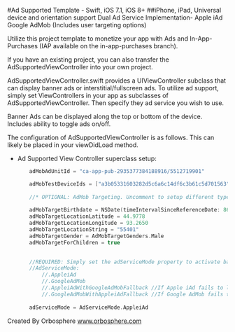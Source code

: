#Ad Supported Template - Swift, iOS 7.1, iOS 8+
##iPhone, iPad, Universal device and orientation support
Dual Ad Service Implementation- 
Apple iAd
Google AdMob (Includes user targeting options)

Utilize this project template to monetize your app with Ads and In-App-Purchases (IAP available on the in-app-purchases branch).


If you have an existing project, you can also transfer the AdSupportedViewController into your own project. 

AdSupportedViewController.swift provides a UIViewController subclass that can display banner ads or interstitial/fullscreen ads. 
To utilize ad support, simply set ViewControllers in your app as subclasses of AdSupportedViewController. Then specify they ad service you wish to use. 

Banner Ads can be displayed along the top or bottom of the device. Includes ability to toggle ads on/off.

The configuration of AdSupportedViewController is as follows. This can likely be placed in your viewDidLoad method. 

 * Ad Supported View Controller superclass setup: 
 ```Swift
        adMobAdUnitId = "ca-app-pub-2935377384188916/5512719901"
 
        adMobTestDeviceIds = ["a3b05331603282d5c6a6c14df6c3b61c5d701563", "4a41294bc411c886e257f8e32c1d77a8d469c8e5"]
        
        //* OPTIONAL: AdMob Targeting. Uncomment to setup different types of targeting. Applies to Google AdMob adds only.
        
        adMobTargetBirthdate = NSDate(timeIntervalSinceReferenceDate: 86400)
        adMobTargetLocationLatitude = 44.9778
        adMobTargetLocationLongitude = 93.2650
        adMobTargetLocationString = "55401"
        adMobTargetGender = AdMobTargetGenders.Male
        adMobTargetForChildren = true
        

        //REQUIRED: Simply set the adServiceMode property to activate banner ads
        //AdServiceMode:
            //.AppleiAd
            //.GoogleAdMob
            //.AppleiAdWithGoogleAdMobFallback //If Apple iAd fails to load, Google AdMob service will be loaded instead
            //.GoogleAdMobWithAppleiAdFallback //If Google AdMob fails to load, Apple iAd service will be loaded instead
        
        adServiceMode = AdServiceMode.AppleiAd
```

Created By Orbosphere
www.orbosphere.com

